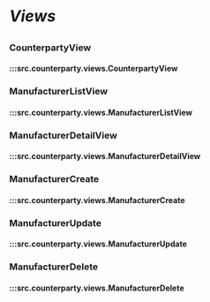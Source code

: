 # ***Views***

##

### CounterpartyView
#### :::src.counterparty.views.CounterpartyView

### ManufacturerListView
#### :::src.counterparty.views.ManufacturerListView

### ManufacturerDetailView
#### :::src.counterparty.views.ManufacturerDetailView

### ManufacturerCreate
#### :::src.counterparty.views.ManufacturerCreate

### ManufacturerUpdate
#### :::src.counterparty.views.ManufacturerUpdate

### ManufacturerDelete
#### :::src.counterparty.views.ManufacturerDelete
